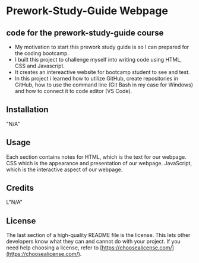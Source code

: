# Prework-Study-Guide Webpage
## code for the prework-study-guide course


- My motivation to start this prework study guide is so I can prepared for the coding bootcamp.
- I built this project to challenge myself into writing code using HTML, CSS and Javascript.
- It creates an intereactive website for bootcamp student to see and test.
- In this project i learned how to utilize GitHub, create repositories in GitHub, how to use the command line (Git Bash in my case for Windows) and how to connect it to code editor (VS Code).


## Installation

"N/A"

## Usage

Each section contains notes for HTML, which is the text for our webpage. 
CSS which is the appearance and presentation of our webpage. 
JavaScript, which is the interactive aspect of our webpage.


## Credits

L"N/A"

## License

The last section of a high-quality README file is the license. This lets other developers know what they can and cannot do with your project. If you need help choosing a license, refer to [https://choosealicense.com/](https://choosealicense.com/).



